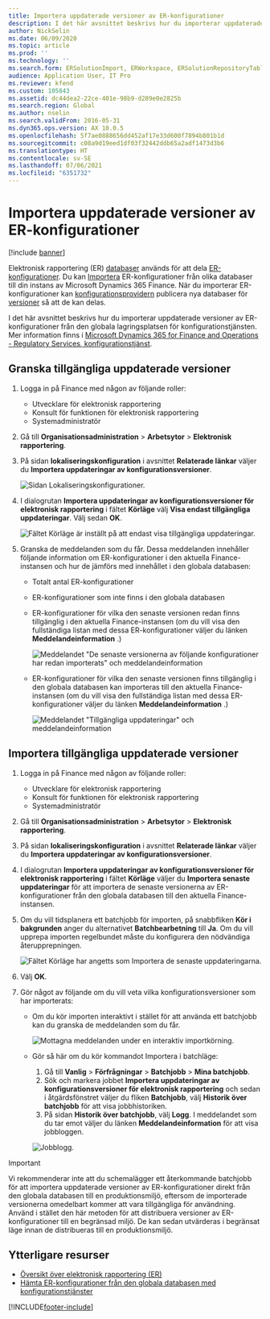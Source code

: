 ```yaml
---
title: Importera uppdaterade versioner av ER-konfigurationer
description: I det här avsnittet beskrivs hur du importerar uppdaterade versioner av konfigurationer av elektronisk rapportering (ER) från den globala lagringsplatsen för konfigurationstjänsten.
author: NickSelin
ms.date: 06/09/2020
ms.topic: article
ms.prod: ''
ms.technology: ''
ms.search.form: ERSolutionImport, ERWorkspace, ERSolutionRepositoryTable
audience: Application User, IT Pro
ms.reviewer: kfend
ms.custom: 105843
ms.assetid: dc44dea2-22ce-401e-98b9-d289e0e2825b
ms.search.region: Global
ms.author: nselin
ms.search.validFrom: 2016-05-31
ms.dyn365.ops.version: AX 10.0.5
ms.openlocfilehash: 5f7ae0888656dd452af17e33d600f7894b801b1d
ms.sourcegitcommit: c08a9d19eed1df03f32442ddb65a2adf1473d3b6
ms.translationtype: HT
ms.contentlocale: sv-SE
ms.lasthandoff: 07/06/2021
ms.locfileid: "6351732"
---
```

# <a name="import-updated-versions-of-er-configurations"></a>Importera uppdaterade versioner av ER-konfigurationer

[!include [banner](../includes/banner.md)]

Elektronisk rapportering (ER) [databaser](general-electronic-reporting.md#Repository) används för att dela [ER-konfigurationer](general-electronic-reporting.md#Configuration). Du kan [Importera](download-electronic-reporting-configuration-lcs.md) ER-konfigurationer från olika databaser till din instans av Microsoft Dynamics 365 Finance. När du importerar ER-konfigurationer kan [konfigurationsprovidern](general-electronic-reporting.md#Provider) publicera nya databaser för [versioner](general-electronic-reporting.md#component-versioning) så att de kan delas.

I det här avsnittet beskrivs hur du importerar uppdaterade versioner av ER-konfigurationer från den globala lagringsplatsen för konfigurationstjänsten. Mer information finns i [Microsoft Dynamics 365 for Finance and Operations - Regulatory Services, konfigurationstjänst](/business-applications-release-notes/october18/dynamics365-finance-operations/regulatory-service-configuration).

## <a name="review-the-available-updated-versions"></a>Granska tillgängliga uppdaterade versioner

1. Logga in på Finance med någon av följande roller:

    - Utvecklare för elektronisk rapportering
    - Konsult för funktionen för elektronisk rapportering
    - Systemadministratör

2. Gå till **Organisationsadministration** \> **Arbetsytor** \> **Elektronisk rapportering**.
3. På sidan **lokaliseringskonfiguration** i avsnittet **Relaterade länkar** väljer du **Importera uppdateringar av konfigurationsversioner**.

    ![Sidan Lokaliseringskonfigurationer.](./media/er-download-updated-versions-global-repo1.png)

4. I dialogrutan **Importera uppdateringar av konfigurationsversioner för elektronisk rapportering** i fältet **Körläge** välj **Visa endast tillgängliga uppdateringar**. Välj sedan **OK**. 

    ![Fältet Körläge är inställt på att endast visa tillgängliga uppdateringar.](./media/er-download-updated-versions-global-repo2.png)

5. Granska de meddelanden som du får. Dessa meddelanden innehåller följande information om ER-konfigurationer i den aktuella Finance-instansen och hur de jämförs med innehållet i den globala databasen:

    - Totalt antal ER-konfigurationer
    - ER-konfigurationer som inte finns i den globala databasen
    - ER-konfigurationer för vilka den senaste versionen redan finns tillgänglig i den aktuella Finance-instansen (om du vill visa den fullständiga listan med dessa ER-konfigurationer väljer du länken **Meddelandeinformation** .)

        ![Meddelandet "De senaste versionerna av följande konfigurationer har redan importerats" och meddelandeinformation](./media/er-download-updated-versions-global-repo3.png)

    - ER-konfigurationer för vilka den senaste versionen finns tillgänglig i den globala databasen kan importeras till den aktuella Finance-instansen (om du vill visa den fullständiga listan med dessa ER-konfigurationer väljer du länken **Meddelandeinformation** .)

        ![Meddelandet "Tillgängliga uppdateringar" och meddelandeinformation](./media/er-download-updated-versions-global-repo4.png)

## <a name="import-available-updated-versions"></a>Importera tillgängliga uppdaterade versioner

1. Logga in på Finance med någon av följande roller:

    - Utvecklare för elektronisk rapportering
    - Konsult för funktionen för elektronisk rapportering
    - Systemadministratör

2. Gå till **Organisationsadministration** \> **Arbetsytor** \> **Elektronisk rapportering**.
3. På sidan **lokaliseringskonfiguration** i avsnittet **Relaterade länkar** väljer du **Importera uppdateringar av konfigurationsversioner**.
4. I dialogrutan **Importera uppdateringar av konfigurationsversioner för elektronisk rapportering** i fältet **Körläge** väljer du **Importera senaste uppdateringar** för att importera de senaste versionerna av ER-konfigurationer från den globala databasen till den aktuella Finance-instansen.
5. Om du vill tidsplanera ett batchjobb för importen, på snabbfliken **Kör i bakgrunden** anger du alternativet **Batchbearbetning** till **Ja**. Om du vill upprepa importen regelbundet måste du konfigurera den nödvändiga återupprepningen.

    ![Fältet Körläge har angetts som Importera de senaste uppdateringarna.](./media/er-download-updated-versions-global-repo5.png)

6. Välj **OK**.
7. Gör något av följande om du vill veta vilka konfigurationsversioner som har importerats:

    - Om du kör importen interaktivt i stället för att använda ett batchjobb kan du granska de meddelanden som du får.

        ![Mottagna meddelanden under en interaktiv importkörning.](./media/er-download-updated-versions-global-repo6.png)

    - Gör så här om du kör kommandot Importera i batchläge:

        1. Gå till **Vanlig** \> **Förfrågningar** \> **Batchjobb** \> **Mina batchjobb**.
        2. Sök och markera jobbet **Importera uppdateringar av konfigurationsversioner för elektronisk rapportering** och sedan i åtgärdsfönstret väljer du fliken **Batchjobb**, välj **Historik över batchjobb** för att visa jobbhistoriken.
        3. På sidan **Historik över batchjobb**, välj **Logg**. I meddelandet som du tar emot väljer du länken **Meddelandeinformation** för att visa jobbloggen.

        ![Jobblogg.](./media/er-download-updated-versions-global-repo7.png)

> [!IMPORTANT]
> Vi rekommenderar inte att du schemalägger ett återkommande batchjobb för att importera uppdaterade versioner av ER-konfigurationer direkt från den globala databasen till en produktionsmiljö, eftersom de importerade versionerna omedelbart kommer att vara tillgängliga för användning. Använd i stället den här metoden för att distribuera versioner av ER-konfigurationer till en begränsad miljö. De kan sedan utvärderas i begränsat läge innan de distribueras till en produktionsmiljö.

## <a name="additional-resources"></a>Ytterligare resurser

- [Översikt över elektronisk rapportering (ER)](general-electronic-reporting.md)
- [Hämta ER-konfigurationer från den globala databasen med konfigurationstjänster](er-download-configurations-global-repo.md)


[!INCLUDE[footer-include](../../../includes/footer-banner.md)]